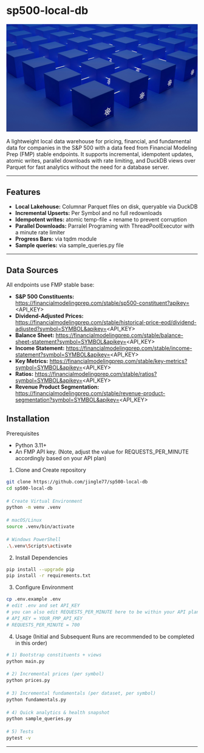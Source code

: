 # sp500-local-db

![alt text](https://github.com/jingle77/sp500-local-db/blob/main/growtika-ZfVyuV8l7WU-unsplash.jpg)

A lightweight local data warehouse for pricing, financial, and fundamental data for companies in the S&P 500 with a data feed from Financial Modeling Prep (FMP) stable endpoints. It supports incremental, idempotent updates, atomic writes, parallel downloads with rate limiting, and DuckDB views over Parquet for fast analytics without the need for a database server.

---
## Features
- **Local Lakehouse:** Columnar Parquet files on disk, queryable via DuckDB
- **Incremental Upserts:** Per Symbol and no full redownloads
- **Idempotent writes:** atomic temp-file + rename to prevent corruption
- **Parallel Downloads:** Parralel Programing with ThreadPoolExecutor with a minute rate limiter
- **Progress Bars:** via tqdm module
- **Sample queries:** via sample_queries.py file
---

## Data Sources
All endpoints use FMP stable base:

- **S&P 500 Constituents:** https://financialmodelingprep.com/stable/sp500-constituent?apikey=<API_KEY>
- **Dividend-Adjusted Prices:** https://financialmodelingprep.com/stable/historical-price-eod/dividend-adjusted?symbol=SYMBOL&apikey=<API_KEY>
- **Balance Sheet:** https://financialmodelingprep.com/stable/balance-sheet-statement?symbol=SYMBOL&apikey=<API_KEY>
- **Income Statement:** https://financialmodelingprep.com/stable/income-statement?symbol=SYMBOL&apikey=<API_KEY>
- **Key Metrics:** https://financialmodelingprep.com/stable/key-metrics?symbol=SYMBOL&apikey=<API_KEY>
- **Ratios:** https://financialmodelingprep.com/stable/ratios?symbol=SYMBOL&apikey=<API_KEY>
- **Revenue Product Segmentation:** https://financialmodelingprep.com/stable/revenue-product-segmentation?symbol=SYMBOL&apikey=<API_KEY>

## Installation

Prerequisites
- Python 3.11+
- An FMP API key. (Note, adjust the value for REQUESTS_PER_MINUTE accordingly based on your API plan)

1. Clone and Create repository 
```bash
git clone https://github.com/jingle77/sp500-local-db
cd sp500-local-db

# Create Virtual Environment
python -m venv .venv

# macOS/Linux
source .venv/bin/activate

# Windows PowerShell
.\.venv\Scripts\activate
```

2. Install Dependencies
```bash
pip install --upgrade pip
pip install -r requirements.txt
```

3. Configure Environment
```bash
cp .env.example .env
# edit .env and set API_KEY
# you can also edit REQUESTS_PER_MINUTE here to be within your API plan's threshold
# API_KEY = YOUR_FMP_API_KEY
# REQUESTS_PER_MINUTE = 700
```

4. Usage (Initial and Subsequent Runs are recommended to be completed in this order)
```bash
# 1) Bootstrap constituents + views
python main.py

# 2) Incremental prices (per symbol)
python prices.py

# 3) Incremental fundamentals (per dataset, per symbol)
python fundamentals.py

# 4) Quick analytics & health snapshot
python sample_queries.py

# 5) Tests
pytest -v
```
---
